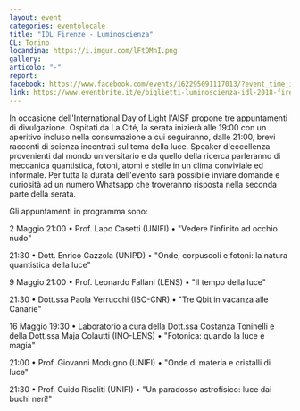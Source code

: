 ```yaml
---
layout: event
categories: eventolocale
title: "IDL Firenze - Luminoscienza"
CL: Torino
locandina: https://i.imgur.com/lFtOMnI.png
gallery:
articolo: "-"
report:
facebook: https://www.facebook.com/events/162295091117013/?event_time_id=162295094450346
link: https://www.eventbrite.it/e/biglietti-luminoscienza-idl-2018-firenze-45350953924?aff=efbeventtix
---
```

In occasione dell'International Day of Light l'AISF propone tre appuntamenti di divulgazione. Ospitati da La Cité, la serata inizierà alle 19:00 con un aperitivo incluso nella consumazione a cui seguiranno, dalle 21:00, brevi racconti di scienza incentrati sul tema della luce. Speaker d'eccellenza provenienti dal mondo universitario e da quello della ricerca parleranno di meccanica quantistica, fotoni, atomi e stelle in un clima conviviale ed informale. Per tutta la durata dell'evento sarà possibile inviare domande e curiosità ad un numero Whatsapp che troveranno risposta nella seconda parte della serata.



Gli appuntamenti in programma sono:

2 Maggio
21:00 • Prof. Lapo Casetti (UNIFI) • "Vedere l'infinito ad occhio nudo"

21:30 • Dott. Enrico Gazzola (UNIPD) • "Onde, corpuscoli e fotoni: la natura quantistica della luce"

9 Maggio
21:00 • Prof. Leonardo Fallani (LENS) • "Il tempo della luce"

21:30 • Dott.ssa Paola Verrucchi (ISC-CNR) • "Tre Qbit in vacanza alle Canarie"

16 Maggio
19:30 • Laboratorio a cura della Dott.ssa Costanza Toninelli e della Dott.ssa Maja Colautti (INO-LENS) • "Fotonica: quando la luce è magia"

21:00 • Prof. Giovanni Modugno (UNIFI) • "Onde di materia e cristalli di luce"

21:30 • Prof. Guido Risaliti (UNIFI) • "Un paradosso astrofisico: luce dai buchi neri!"
